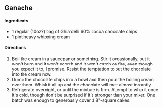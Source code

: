 ## Ganache

#### Ingredients

* 1 regular (10oz?) bag of Ghiardelli 60% cocoa chocolate chips
* 1 pint heavy whipping cream

#### Directions

1. Boil the cream in a saucepan or something. Stir it occasionally, but it won't
burn and it won't scorch and it won't catch on fire, even though you expect it
to, I promise. Resist the temptation to put the chocolate into the cream now.
2. Dump the chocolate chips into a bowl and then pour the boiling cream over
them. Whisk it all up and the chocolate will melt almost instantly.
3. Refrigerate overnight, or until the mixture is firm. Attempt to whip it once
it's cold, though don't be surprised if it's stronger than your mixer. One
batch was enough to generously cover 3 8"-square cakes.
